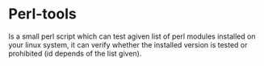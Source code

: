 # Perl-tools
Is a small perl script which can test agiven list of perl modules installed on your linux system, it can verify whether the installed version is tested or prohibited (id depends of the list given).
